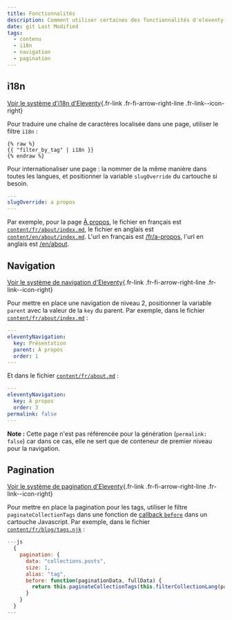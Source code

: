 ```yaml
---
title: Fonctionnalités
description: Comment utiliser certaines des fonctionnalités d'eleventy-dsfr ?
date: git Last Modified
tags:
  - contenu
  - i18n
  - navigation
  - pagination
---
```

## i18n

[Voir le système d'i18n d'Eleventy](https://www.11ty.dev/docs/i18n/){.fr-link .fr-fi-arrow-right-line .fr-link--icon-right}

Pour traduire une chaîne de caractères localisée dans une page, utiliser le filtre `i18n` :

```njk
{% raw %}
{{ "filter_by_tag" | i18n }}
{% endraw %}
```

Pour internationaliser une page : la nommer de la même manière dans toutes les langues, et positionner la variable `slugOverride` du cartouche si besoin.

```yaml
---
slugOverride: a propos
---
```

Par exemple, pour la page [À propos](/fr/a-propos), le fichier en français est [`content/fr/about/index.md`](content/fr/about/index.md), le fichier en anglais est [`content/en/about/index.md`](content/en/about/index.md).
L'url en français est [/fr/a-propos](/fr/a-propos), l'url en anglais est [/en/about](/en/about).

## Navigation

[Voir le système de navigation d'Eleventy](https://www.11ty.dev/docs/plugins/navigation/){.fr-link .fr-fi-arrow-right-line .fr-link--icon-right}

Pour mettre en place une navigation de niveau 2, positionner la variable `parent` avec la valeur de la `key` du parent.
Par exemple, dans le fichier [`content/fr/about/index.md`](content/fr/about/index.md) :

```yaml
---
eleventyNavigation:
  key: Présentation
  parent: À propos
  order: 1
---
```

Et dans le fichier [`content/fr/about.md`](content/fr/about.md) :

```yaml
---
eleventyNavigation:
  key: À propos
  order: 3
permalink: false
---
```

**Note :** Cette page n'est pas référencée pour la génération (`permalink: false`) car dans ce cas, elle ne sert que de conteneur de premier niveau pour la navigation.

## Pagination

[Voir le système de pagination d'Eleventy](https://www.11ty.dev/docs/pagination/){.fr-link .fr-fi-arrow-right-line .fr-link--icon-right}

Pour mettre en place la pagination pour les tags, utiliser le filtre `paginateCollectionTags` dans une fonction de [callback `before`](https://www.11ty.dev/docs/pagination/#the-before-callback) dans un cartouche Javascript.
Par exemple, dans le fichier [`content/fr/blog/tags.njk`](content/fr/blog/tags.njk) :

```javascript
---js
  {
    pagination: {
      data: "collections.posts",
      size: 1,
      alias: "tag",
      before: function(paginationData, fullData) {
        return this.paginateCollectionTags(this.filterCollectionLang(paginationData, fullData.lang), 6);
      }
    }
  }
---
```